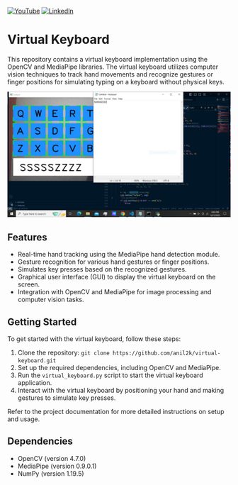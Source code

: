 [![YouTube][youtube-shield]][youtube-url]
[![LinkedIn][linkedin-shield]][linkedin-url]
# Virtual Keyboard
This repository contains a virtual keyboard implementation using the OpenCV and MediaPipe libraries. The virtual keyboard utilizes computer vision techniques to track hand movements and recognize gestures or finger positions for simulating typing on a keyboard without physical keys.

![](keyboard.JPG)

## Features

- Real-time hand tracking using the MediaPipe hand detection module.
- Gesture recognition for various hand gestures or finger positions.
- Simulates key presses based on the recognized gestures.
- Graphical user interface (GUI) to display the virtual keyboard on the screen.
- Integration with OpenCV and MediaPipe for image processing and computer vision tasks.

## Getting Started

To get started with the virtual keyboard, follow these steps:

1. Clone the repository: `git clone https://github.com/anil2k/virtual-keyboard.git`
2. Set up the required dependencies, including OpenCV and MediaPipe.
3. Run the `virtual_keyboard.py` script to start the virtual keyboard application.
4. Interact with the virtual keyboard by positioning your hand and making gestures to simulate key presses.

Refer to the project documentation for more detailed instructions on setup and usage.

## Dependencies

- OpenCV (version 4.7.0)
- MediaPipe (version 0.9.0.1)
- NumPy (version 1.19.5)


[youtube-shield]: https://img.shields.io/badge/-youtube-black.svg?style=for-the-badge&logo=youtube&colorR=555
[youtube-url]: https://www.youtube.com/channel/UC8pztyZ8bYiflGMKGcLdAGw
[linkedin-shield]: https://img.shields.io/badge/-LinkedIn-black.svg?style=for-the-badge&logo=linkedin&colorB=555
[linkedin-url]:  https://linkedin.com/in/anil2kk
